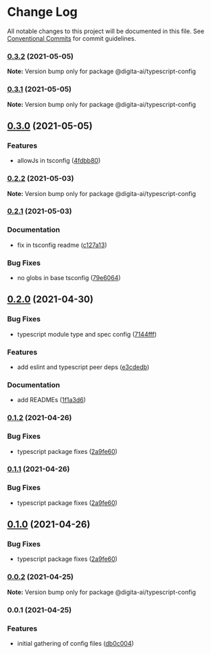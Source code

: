 # Change Log

All notable changes to this project will be documented in this file.
See [Conventional Commits](https://conventionalcommits.org) for commit guidelines.

### [0.3.2](https://github.com/digita-ai/dgt-config/compare/v0.3.1...v0.3.2) (2021-05-05)

**Note:** Version bump only for package @digita-ai/typescript-config





### [0.3.1](https://github.com/digita-ai/dgt-config/compare/v0.3.0...v0.3.1) (2021-05-05)

**Note:** Version bump only for package @digita-ai/typescript-config





## [0.3.0](https://github.com/digita-ai/dgt-config/compare/v0.2.2...v0.3.0) (2021-05-05)


### **Features**

* allowJs in tsconfig ([4fdbb80](https://github.com/digita-ai/dgt-config/commit/4fdbb80a68eddf9171b050025dce6de77257293f))



### [0.2.2](https://github.com/digita-ai/dgt-config/compare/v0.2.1...v0.2.2) (2021-05-03)

**Note:** Version bump only for package @digita-ai/typescript-config





### [0.2.1](https://github.com/digita-ai/dgt-config/compare/v0.2.0...v0.2.1) (2021-05-03)


### **Documentation**

* fix in tsconfig readme ([c127a13](https://github.com/digita-ai/dgt-config/commit/c127a13dd2d242d0a75e7074e6dfa0e41e825b96))


### **Bug Fixes**

* no globs in base tsconfig ([79e6064](https://github.com/digita-ai/dgt-config/commit/79e6064fa0bf61a17a147bd356dbc66ff5cb9029))



## [0.2.0](https://github.com/digita-ai/dgt-config/compare/v0.1.2...v0.2.0) (2021-04-30)


### **Bug Fixes**

* typescript module type and spec config ([7144fff](https://github.com/digita-ai/dgt-config/commit/7144fff22e336f3e6ec98692866932c483c865ac))


### **Features**

* add eslint and typescript peer deps ([e3cdedb](https://github.com/digita-ai/dgt-config/commit/e3cdedb7bf341526b822af743844aca38de81db3))


### **Documentation**

* add READMEs ([1f1a3d6](https://github.com/digita-ai/dgt-config/commit/1f1a3d666b0dec23643a4b8ad8d13e9dca5d25cf))



### [0.1.2](https://github.com/digita-ai/dgt-config/compare/v0.0.2...v0.1.2) (2021-04-26)


### **Bug Fixes**

* typescript package fixes ([2a9fe60](https://github.com/digita-ai/dgt-config/commit/2a9fe60d5dac27422a185b3ac7e30a0b33aa57af))



### [0.1.1](https://github.com/digita-ai/dgt-config/compare/v0.0.2...v0.1.1) (2021-04-26)


### **Bug Fixes**

* typescript package fixes ([2a9fe60](https://github.com/digita-ai/dgt-config/commit/2a9fe60d5dac27422a185b3ac7e30a0b33aa57af))



## [0.1.0](https://github.com/digita-ai/dgt-config/compare/v0.0.2...v0.1.0) (2021-04-26)


### **Bug Fixes**

* typescript package fixes ([2a9fe60](https://github.com/digita-ai/dgt-config/commit/2a9fe60d5dac27422a185b3ac7e30a0b33aa57af))



### [0.0.2](https://github.com/digita-ai/dgt-config/compare/v0.0.1...v0.0.2) (2021-04-25)

**Note:** Version bump only for package @digita-ai/typescript-config





### 0.0.1 (2021-04-25)


### **Features**

* initial gathering of config files ([db0c004](https://github.com/digita-ai/dgt-config/commit/db0c004a8803adbc2ec830165855630d971af4b9))
